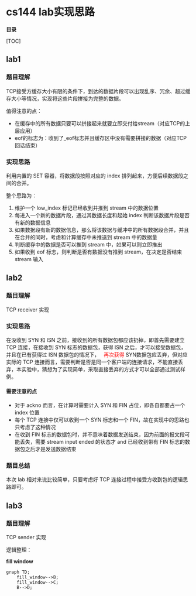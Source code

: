 # cs144 lab实现思路

**目录** 

[TOC]

## lab1

### 题目理解

TCP接受方缓存大小有限的条件下，到达的数据片段可以出现乱序、冗余、超过缓存大小等情况，实现将这些片段拼接为完整的数据。

值得注意的点：

- 在缓存中的所有数据只要可以拼接起来就要立即交付给stream（对应TCP的上层应用）
- eof的标志为：收到了_eof标志并且缓存区中没有需要拼接的数据（对应TCP回话结束）



### 实现思路

利用内置的 SET 容器，将数据段按照对应的 index 排列起来，方便后续数据段之间的合并。

整个思路为：

1. 维护一个 low_index 标记已经收到并推到 stream 中的数据位置
2. 每进入一个新的数据片段，通过其数据长度和起始 index 判断该数据片段是否有新的数据信息
3. 如果数据段有新的数据信息，那么将该数据与缓冲中的所有数据段合并，并且在合并的同时，考虑和计算缓存中未推送到 stream 中的数据量
4. 判断缓存中的数据是否可以推到 stream 中，如果可以则立即推出
5. 如果收到 eof 标志，则判断是否有数据没有推到 stream，在决定是否结束 stream 输入



## lab2

### 题目理解

TCP receiver 实现

### 实现思路

在没收到 SYN 和 ISN 之前，接收到的所有数据包都应该扔掉，即首先需要建立 TCP 连接，在接收到 SYN 标志的数据包，获得 ISN 之后，才可以接受数据包，并且在已有获得过 ISN 数据包的情况下，  <font color = 'red'> 再次获得</font> SYN数据包应丢弃，但对应实际的 TCP 连接而言，需要判断是否是同一个客户端的连接请求，不能直接丢弃，本实验中，猜想为了实现简单，采取直接丢弃的方式才可以全部通过测试样例。

#### 需要注意的点

- 对于 ackno 而言，在计算时需要计入 SYN 和 FIN 占位，即各自都要占一个 index 位置
- 每个 TCP 连接中仅可以收到一个 SYN 标志和一个 FIN，故在实现中的思路也只考虑了这种情况
- 在收到 FIN 标志的数据包时，并不意味着数据发送结束，因为前面的报文段可能丢失，需要 stream input ended 的状态才 and 已经收到带有 FIN 标志的数据包之后才是发送数据结束



### 题目总结

本次 lab 相对来说比较简单，只要考虑好 TCP 连接过程中接受方收到包的逻辑思路即可。





## lab3

### 题目理解

TCP sender 实现

逻辑整理：

**fill window**





```mermaid
graph TD;
    fill_window-->B;
    fill_window-->C;
    B-->D;































```
